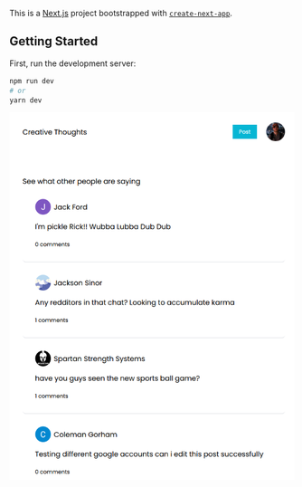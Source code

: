 This is a [Next.js](https://nextjs.org/) project bootstrapped with [`create-next-app`](https://github.com/vercel/next.js/tree/canary/packages/create-next-app).

## Getting Started

First, run the development server:

```bash
npm run dev
# or
yarn dev
```
![alt text](https://github.com/Dunkaroos91/creative-thoughts/blob/main/creativethoughts.PNG?raw=true)
